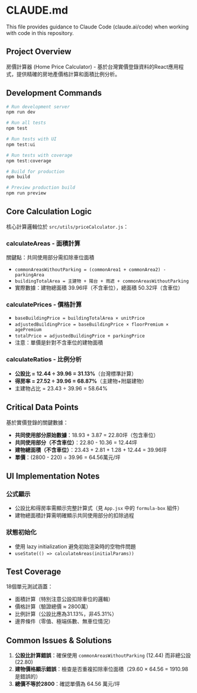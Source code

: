 # CLAUDE.md

This file provides guidance to Claude Code (claude.ai/code) when working with code in this repository.

## Project Overview

房價計算器 (Home Price Calculator) - 基於台灣實價登錄資料的React應用程式，提供精確的房地產價格計算和面積比例分析。

## Development Commands

```bash
# Run development server
npm run dev

# Run all tests
npm test

# Run tests with UI  
npm test:ui

# Run tests with coverage
npm test:coverage

# Build for production
npm build

# Preview production build
npm run preview
```

## Core Calculation Logic

核心計算邏輯位於 `src/utils/priceCalculator.js`：

### calculateAreas - 面積計算
關鍵點：共同使用部分需扣除車位面積
- `commonAreasWithoutParking = (commonArea1 + commonArea2) - parkingArea`
- `buildingTotalArea = 主建物 + 陽台 + 雨遮 + commonAreasWithoutParking`
- 實際數據：建物總面積 39.96坪（不含車位），總面積 50.32坪（含車位）

### calculatePrices - 價格計算  
- `baseBuildingPrice = buildingTotalArea × unitPrice`
- `adjustedBuildingPrice = baseBuildingPrice × floorPremium × agePremium`
- `totalPrice = adjustedBuildingPrice + parkingPrice`
- 注意：單價是針對不含車位的建物面積

### calculateRatios - 比例分析
- **公設比 = 12.44 ÷ 39.96 = 31.13%**（台灣標準計算）
- **得房率 = 27.52 ÷ 39.96 = 68.87%**（主建物+附屬建物）
- 主建物占比 = 23.43 ÷ 39.96 = 58.64%

## Critical Data Points

基於實價登錄的關鍵數據：
- **共同使用部分原始數據**：18.93 + 3.87 = 22.80坪（包含車位）
- **共同使用部分（不含車位）**：22.80 - 10.36 = 12.44坪
- **建物總面積（不含車位）**：23.43 + 2.81 + 1.28 + 12.44 = 39.96坪
- **單價**：(2800 - 220) ÷ 39.96 = 64.56萬元/坪

## UI Implementation Notes

### 公式顯示
- 公設比和得房率需顯示完整計算式（見 `App.jsx` 中的 `formula-box` 組件）
- 建物總面積計算需明確顯示共同使用部分的扣除過程

### 狀態初始化
- 使用 lazy initialization 避免初始渲染時的空物件問題
- `useState(() => calculateAreas(initialParams))`

## Test Coverage

18個單元測試涵蓋：
- 面積計算（特別注意公設扣除車位的邏輯）
- 價格計算（驗證總價 ≈ 2800萬）
- 比例計算（公設比應為31.13%，非45.31%）
- 邊界條件（零值、極端係數、無車位情況）

## Common Issues & Solutions

1. **公設比計算錯誤**：確保使用 `commonAreasWithoutParking` (12.44) 而非總公設 (22.80)
2. **建物價格顯示錯誤**：檢查是否重複扣除車位面積（29.60 × 64.56 = 1910.98 是錯誤的）
3. **總價不等於2800**：確認單價為 64.56 萬元/坪